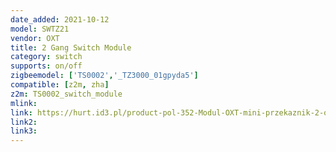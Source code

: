 ```yaml
---
date_added: 2021-10-12
model: SWTZ21
vendor: OXT
title: 2 Gang Switch Module
category: switch
supports: on/off
zigbeemodel: ['TS0002','_TZ3000_01gpyda5']
compatible: [z2m, zha]
z2m: TS0002_switch_module
mlink: 
link: https://hurt.id3.pl/product-pol-352-Modul-OXT-mini-przekaznik-2-obwody-ZigBee-TUYA.html
link2: 
link3: 
---
```

